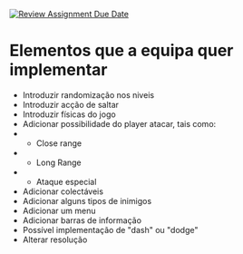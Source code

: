 [![Review Assignment Due Date](https://classroom.github.com/assets/deadline-readme-button-22041afd0340ce965d47ae6ef1cefeee28c7c493a6346c4f15d667ab976d596c.svg)](https://classroom.github.com/a/rUa5vdmg)

# Elementos que a equipa quer implementar
- Introduzir randomização nos niveis
- Introduzir acção de saltar
- Introduzir físicas do jogo
- Adicionar possibilidade do player atacar, tais como:
- - Close range
- - Long Range
- - Ataque especial
- Adicionar colectáveis
- Adicionar alguns tipos de inimigos
- Adicionar um menu
- Adicionar barras de informação
- Possível implementação de "dash" ou "dodge"
- Alterar resolução
